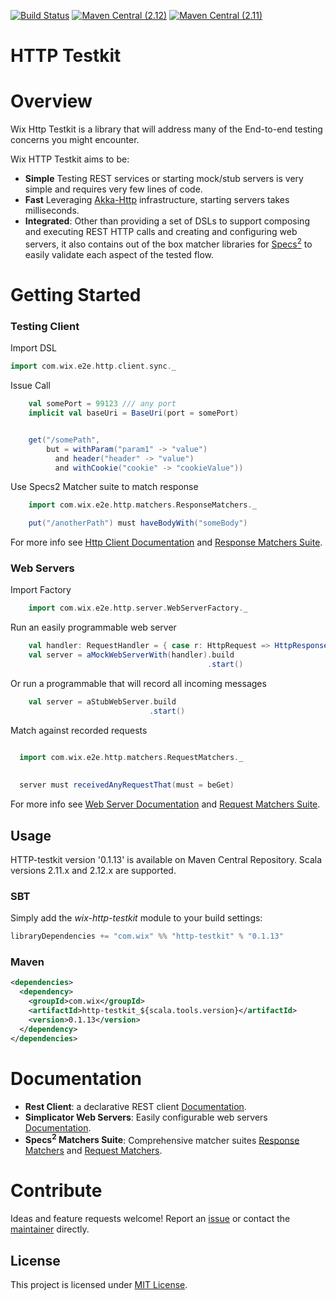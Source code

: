 [![Build Status](https://travis-ci.org/wix/wix-http-testkit.svg?branch=master)](https://travis-ci.org/wix/wix-http-testkit)
[![Maven Central (2.12)](https://maven-badges.herokuapp.com/maven-central/com.wix/http-testkit_2.12/badge.svg)](https://maven-badges.herokuapp.com/maven-central/com.wix/http-testkit_2.12)
[![Maven Central (2.11)](https://maven-badges.herokuapp.com/maven-central/com.wix/http-testkit_2.11/badge.svg)](https://maven-badges.herokuapp.com/maven-central/com.wix/http-testkit_2.11)

# HTTP Testkit

Overview
========

Wix Http Testkit is a library that will address many of the End-to-end testing concerns you might encounter.

Wix HTTP Testkit aims to be:
* __Simple__ Testing REST services or starting mock/stub servers is very simple and requires very few lines of code.
* __Fast__ Leveraging [Akka-Http](https://github.com/akka/akka-http) infrastructure, starting servers takes milliseconds.
* __Integrated__: Other than providing a set of DSLs to support composing and executing REST HTTP calls and creating and configuring web servers, it also contains out of the box matcher libraries for [Specs<sup>2</sup>](http://wix.github.io/accord/specs2.html) to easily validate each aspect of the tested flow.


Getting Started
===============
### Testing Client

Import DSL
```scala
import com.wix.e2e.http.client.sync._
```

Issue Call
```scala
    val somePort = 99123 /// any port
    implicit val baseUri = BaseUri(port = somePort)


    get("/somePath", 
        but = withParam("param1" -> "value") 
          and header("header" -> "value") 
          and withCookie("cookie" -> "cookieValue"))
```

Use Specs2 Matcher suite to match response
```scala
    import com.wix.e2e.http.matchers.ResponseMatchers._

    put("/anotherPath") must haveBodyWith("someBody")
```

For more info see [Http Client Documentation](./HTTP_CLIENT.md) and [Response Matchers Suite](./HTTP_CLIENT_MATCHERS.md).


### Web Servers

Import Factory
```scala
    import com.wix.e2e.http.server.WebServerFactory._
```

Run an easily programmable web server

```scala
    val handler: RequestHandler = { case r: HttpRequest => HttpResponse()  }
    val server = aMockWebServerWith(handler).build
                                            .start()
```

Or run a programmable that will record all incoming messages

```scala
    val server = aStubWebServer.build
                               .start()

```

Match against recorded requests

```scala

  import com.wix.e2e.http.matchers.RequestMatchers._
  
  
  server must receivedAnyRequestThat(must = beGet)
```

For more info see [Web Server Documentation](./WEBSERVER.md) and [Request Matchers Suite](./WEBSERVER_MATCHERS.md).



## Usage 

HTTP-testkit version '0.1.13' is available on Maven Central Repository. Scala versions 2.11.x and 2.12.x are supported.

### SBT
Simply add the *wix-http-testkit* module to your build settings:

```sbt
libraryDependencies += "com.wix" %% "http-testkit" % "0.1.13"
```
### Maven

```xml
<dependencies>
  <dependency>
    <groupId>com.wix</groupId>
    <artifactId>http-testkit_${scala.tools.version}</artifactId>
    <version>0.1.13</version>
  </dependency>
</dependencies>

```

# Documentation 

* __Rest Client__: a declarative REST client [Documentation](./HTTP_CLIENT.md).  
* __Simplicator Web Servers__: Easily configurable web servers [Documentation](./WEBSERVER.md).
* __Specs<sup>2</sup> Matchers Suite__: Comprehensive matcher suites [Response Matchers](./HTTP_CLIENT_MATCHERS.md) and [Request Matchers](./WEBSERVER_MATCHERS.md).    

# Contribute

Ideas and feature requests welcome! Report an [issue](https://github.com/wix/wix-http-testkit/issues/) or contact the [maintainer](https://github.com/noam-almog) directly.


## License

This project is licensed under [MIT License](./LICENSE.md).
